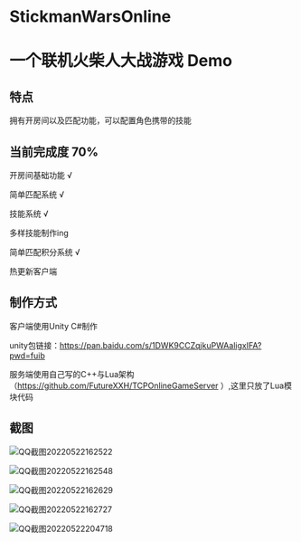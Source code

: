 # StickmanWarsOnline
# 一个联机火柴人大战游戏 Demo

## 特点
拥有开房间以及匹配功能，可以配置角色携带的技能


## 当前完成度 70%

开房间基础功能 √

简单匹配系统 √

技能系统 √

多样技能制作ing

简单匹配积分系统 √

热更新客户端




## 制作方式

客户端使用Unity C#制作

  unity包链接：https://pan.baidu.com/s/1DWK9CCZqjkuPWAaligxIFA?pwd=fuib 

服务端使用自己写的C++与Lua架构（https://github.com/FutureXXH/TCPOnlineGameServer ）,这里只放了Lua模块代码

## 截图

![QQ截图20220522162522](https://user-images.githubusercontent.com/60800578/169685834-308cba0c-ddfd-4a1b-93b9-65820f9b43cc.png)

![QQ截图20220522162548](https://user-images.githubusercontent.com/60800578/169685838-f5a45a67-37b0-4e9e-84e3-f782d145a55d.png)

![QQ截图20220522162629](https://user-images.githubusercontent.com/60800578/169685843-3c0b17f0-dd47-436f-9276-1c7481d407fa.png)

![QQ截图20220522162727](https://user-images.githubusercontent.com/60800578/169685847-49e0db1f-b2d6-49dd-b9b6-35c2721f627d.png)

![QQ截图20220522204718](https://user-images.githubusercontent.com/60800578/169696023-5bd9ea42-3fb4-46e6-a304-e4e7afb2032d.png)



